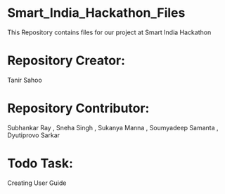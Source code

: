 # Smart_India_Hackathon_Files
 This Repository contains files for our project at Smart India Hackathon


# Repository Creator:
Tanir Sahoo

# Repository Contributor:
Subhankar Ray , Sneha Singh , Sukanya Manna , Soumyadeep Samanta , Dyutiprovo Sarkar

# Todo Task:
Creating User Guide
